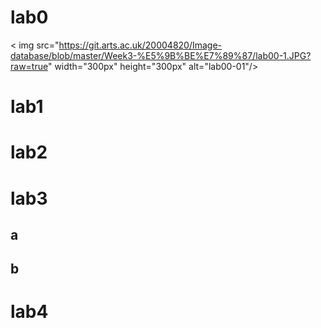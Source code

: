 # lab0

< img src="https://git.arts.ac.uk/20004820/Image-database/blob/master/Week3-%E5%9B%BE%E7%89%87/lab00-1.JPG?raw=true" width="300px" height="300px" alt="lab00-01"/>
##


# lab1

# lab2

# lab3
## a

## b

# lab4
